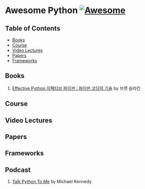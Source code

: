 # Awesome Python [![Awesome](https://cdn.rawgit.com/sindresorhus/awesome/d7305f38d29fed78fa85652e3a63e154dd8e8829/media/badge.svg)](https://github.com/sindresorhus/awesome)


## Table of Contents

- [Books](#books)
- [Course](#course)
- [Video Lectures](#video-lectures)
- [Papers](#papers)
- [Frameworks](#frameworks)

## Books

1. [Effective Python 이펙티브 파이썬 : 파이썬 코딩의 기술](http://www.aladin.co.kr/shop/wproduct.aspx?ItemId=80277523) by 브렛 슬라킨

## Course

## Video Lectures

## Papers

## Frameworks


## Podcast

1. [Talk Python To Me](https://talkpython.fm/) by Michael Kennedy